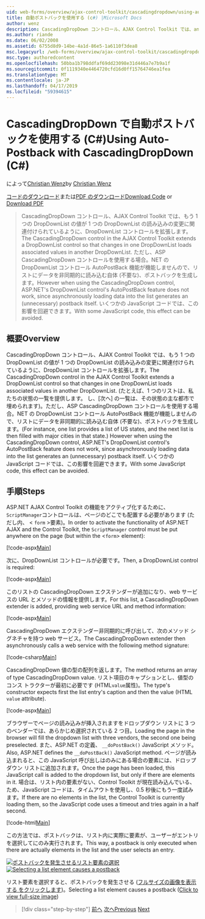 ```yaml
---
uid: web-forms/overview/ajax-control-toolkit/cascadingdropdown/using-auto-postback-with-cascadingdropdown-cs
title: 自動ポストバックを使用する (c#) |Microsoft Docs
author: wenz
description: CascadingDropDown コントロール、AJAX Control Toolkit では、anoth 内の値が 1 つの DropDownList の読み込みの変更に関連付けられているように DropDownList コントロールを拡張しています.
ms.author: riande
ms.date: 06/02/2008
ms.assetid: 6755d8d9-14be-4a1d-86e5-1a6110f3dea8
msc.legacyurl: /web-forms/overview/ajax-control-toolkit/cascadingdropdown/using-auto-postback-with-cascadingdropdown-cs
msc.type: authoredcontent
ms.openlocfilehash: 50bba1b798ddfaf69dd23098e31d446a7e7b9a1f
ms.sourcegitcommit: 0f1119340e4464720cfd16d0ff15764746ea1fea
ms.translationtype: MT
ms.contentlocale: ja-JP
ms.lasthandoff: 04/17/2019
ms.locfileid: "59394615"
---
```

# <a name="using-auto-postback-with-cascadingdropdown-c"></a><span data-ttu-id="7e35c-103">CascadingDropDown で自動ポストバックを使用する (C#)</span><span class="sxs-lookup"><span data-stu-id="7e35c-103">Using Auto-Postback with CascadingDropDown (C#)</span></span>

<span data-ttu-id="7e35c-104">によって[Christian Wenz](https://github.com/wenz)</span><span class="sxs-lookup"><span data-stu-id="7e35c-104">by [Christian Wenz](https://github.com/wenz)</span></span>

<span data-ttu-id="7e35c-105">[コードのダウンロード](http://download.microsoft.com/download/9/0/7/907760b1-2c60-4f81-aeb6-ca416a573b0d/cascadingdropdown3.cs.zip)または[PDF のダウンロード](http://download.microsoft.com/download/2/d/c/2dc10e34-6983-41d4-9c08-f78f5387d32b/cascadingdropdown3CS.pdf)</span><span class="sxs-lookup"><span data-stu-id="7e35c-105">[Download Code](http://download.microsoft.com/download/9/0/7/907760b1-2c60-4f81-aeb6-ca416a573b0d/cascadingdropdown3.cs.zip) or [Download PDF](http://download.microsoft.com/download/2/d/c/2dc10e34-6983-41d4-9c08-f78f5387d32b/cascadingdropdown3CS.pdf)</span></span>

> <span data-ttu-id="7e35c-106">CascadingDropDown コントロール、AJAX Control Toolkit では、もう 1 つの DropDownList の値が 1 つの DropDownList の読み込みの変更に関連付けられているように、DropDownList コントロールを拡張します。</span><span class="sxs-lookup"><span data-stu-id="7e35c-106">The CascadingDropDown control in the AJAX Control Toolkit extends a DropDownList control so that changes in one DropDownList loads associated values in another DropDownList.</span></span> <span data-ttu-id="7e35c-107">ただし、ASP CascadingDropDown コントロールを使用する場合。NET の DropDownList コントロール AutoPostBack 機能が機能しませんので、リストにデータを非同期的に読み込む自体 (不要な)、ポストバックを生成します。</span><span class="sxs-lookup"><span data-stu-id="7e35c-107">However when using the CascadingDropDown control, ASP.NET's DropDownList control's AutoPostBack feature does not work, since asynchronously loading data into the list generates an (unnecessary) postback itself.</span></span> <span data-ttu-id="7e35c-108">いくつかの JavaScript コードでは、この影響を回避できます。</span><span class="sxs-lookup"><span data-stu-id="7e35c-108">With some JavaScript code, this effect can be avoided.</span></span>


## <a name="overview"></a><span data-ttu-id="7e35c-109">概要</span><span class="sxs-lookup"><span data-stu-id="7e35c-109">Overview</span></span>

<span data-ttu-id="7e35c-110">CascadingDropDown コントロール、AJAX Control Toolkit では、もう 1 つの DropDownList の値が 1 つの DropDownList の読み込みの変更に関連付けられているように、DropDownList コントロールを拡張します。</span><span class="sxs-lookup"><span data-stu-id="7e35c-110">The CascadingDropDown control in the AJAX Control Toolkit extends a DropDownList control so that changes in one DropDownList loads associated values in another DropDownList.</span></span> <span data-ttu-id="7e35c-111">(たとえば、1 つのリストは、私たちの状態の一覧を提供します。 し、[次へ] の一覧は、その状態の主な都市で埋められます)。ただし、ASP CascadingDropDown コントロールを使用する場合。NET の DropDownList コントロール AutoPostBack 機能が機能しませんので、リストにデータを非同期的に読み込む自体 (不要な)、ポストバックを生成します。</span><span class="sxs-lookup"><span data-stu-id="7e35c-111">(For instance, one list provides a list of US states, and the next list is then filled with major cities in that state.) However when using the CascadingDropDown control, ASP.NET's DropDownList control's AutoPostBack feature does not work, since asynchronously loading data into the list generates an (unnecessary) postback itself.</span></span> <span data-ttu-id="7e35c-112">いくつかの JavaScript コードでは、この影響を回避できます。</span><span class="sxs-lookup"><span data-stu-id="7e35c-112">With some JavaScript code, this effect can be avoided.</span></span>

## <a name="steps"></a><span data-ttu-id="7e35c-113">手順</span><span class="sxs-lookup"><span data-stu-id="7e35c-113">Steps</span></span>

<span data-ttu-id="7e35c-114">ASP.NET AJAX Control Toolkit の機能をアクティブ化するために、`ScriptManager`コントロールは、ページのどこでも配置する必要があります (ただし内、 &lt; `form` &gt;要素)。</span><span class="sxs-lookup"><span data-stu-id="7e35c-114">In order to activate the functionality of ASP.NET AJAX and the Control Toolkit, the `ScriptManager` control must be put anywhere on the page (but within the &lt;`form`&gt; element):</span></span>

[!code-aspx[Main](using-auto-postback-with-cascadingdropdown-cs/samples/sample1.aspx)]

<span data-ttu-id="7e35c-115">次に、DropDownList コントロールが必要です。</span><span class="sxs-lookup"><span data-stu-id="7e35c-115">Then, a DropDownList control is required:</span></span>

[!code-aspx[Main](using-auto-postback-with-cascadingdropdown-cs/samples/sample2.aspx)]

<span data-ttu-id="7e35c-116">このリストの CascadingDropDown エクステンダーが追加になり、web サービスの URL とメソッドの情報を提供します。</span><span class="sxs-lookup"><span data-stu-id="7e35c-116">For this list, a CascadingDropDown extender is added, providing web service URL and method information:</span></span>

[!code-aspx[Main](using-auto-postback-with-cascadingdropdown-cs/samples/sample3.aspx)]

<span data-ttu-id="7e35c-117">CascadingDropDown エクステンダー非同期的に呼び出して、次のメソッド シグネチャを持つ web サービス。</span><span class="sxs-lookup"><span data-stu-id="7e35c-117">The CascadingDropDown extender then asynchronously calls a web service with the following method signature:</span></span>

[!code-csharp[Main](using-auto-postback-with-cascadingdropdown-cs/samples/sample4.cs)]

<span data-ttu-id="7e35c-118">CascadingDropDown 値の型の配列を返します。</span><span class="sxs-lookup"><span data-stu-id="7e35c-118">The method returns an array of type CascadingDropDown value.</span></span> <span data-ttu-id="7e35c-119">リスト項目のキャプションとし、値型のコンス トラクターが最初に必要です (HTML`value`属性)。</span><span class="sxs-lookup"><span data-stu-id="7e35c-119">The type's constructor expects first the list entry's caption and then the value (HTML `value` attribute).</span></span>

[!code-aspx[Main](using-auto-postback-with-cascadingdropdown-cs/samples/sample5.aspx)]

<span data-ttu-id="7e35c-120">ブラウザーでページの読み込みが挿入されますをドロップダウン リストに 3 つのベンダーでは、あらかじめ選択されている 2 つ目。</span><span class="sxs-lookup"><span data-stu-id="7e35c-120">Loading the page in the browser will fill the dropdown list with three vendors, the second one being preselected.</span></span> <span data-ttu-id="7e35c-121">また、ASP.NET の定義、 `__doPostBack()` JavaScript メソッド。</span><span class="sxs-lookup"><span data-stu-id="7e35c-121">Also, ASP.NET defines the `__doPostBack()` JavaScript method.</span></span> <span data-ttu-id="7e35c-122">ページが読み込まれると、この JavaScript 呼び出しはのみにある場合の要素には、ドロップダウン リストに追加されます。</span><span class="sxs-lookup"><span data-stu-id="7e35c-122">Once the page has been loaded, this JavaScript call is added to the dropdown list, but only if there are elements in it.</span></span> <span data-ttu-id="7e35c-123">場合は、リスト内の要素がない、Control Toolkit が現在読み込んでいる、ため、JavaScript コードは、タイムアウトを使用し、0.5 秒後にもう一度試みます。</span><span class="sxs-lookup"><span data-stu-id="7e35c-123">If there are no elements in the list, the Control Toolkit is currently loading them, so the JavaScript code uses a timeout and tries again in a half second.</span></span>

[!code-html[Main](using-auto-postback-with-cascadingdropdown-cs/samples/sample6.html)]

<span data-ttu-id="7e35c-124">この方法では、ポストバックは、リスト内に実際に要素が、ユーザーがエントリを選択してにのみ実行されます。</span><span class="sxs-lookup"><span data-stu-id="7e35c-124">This way, a postback is only executed when there are actually elements in the list and the user selects an entry.</span></span>


<span data-ttu-id="7e35c-125">[![ポストバックを発生させるリスト要素の選択](using-auto-postback-with-cascadingdropdown-cs/_static/image2.png)](using-auto-postback-with-cascadingdropdown-cs/_static/image1.png)</span><span class="sxs-lookup"><span data-stu-id="7e35c-125">[![Selecting a list element causes a postback](using-auto-postback-with-cascadingdropdown-cs/_static/image2.png)](using-auto-postback-with-cascadingdropdown-cs/_static/image1.png)</span></span>

<span data-ttu-id="7e35c-126">リスト要素を選択すると、ポストバックを発生させる ([フルサイズの画像を表示する をクリックします](using-auto-postback-with-cascadingdropdown-cs/_static/image3.png))。</span><span class="sxs-lookup"><span data-stu-id="7e35c-126">Selecting a list element causes a postback ([Click to view full-size image](using-auto-postback-with-cascadingdropdown-cs/_static/image3.png))</span></span>

> [!div class="step-by-step"]
> <span data-ttu-id="7e35c-127">[前へ](presetting-list-entries-with-cascadingdropdown-cs.md)
> [次へ](filling-a-list-using-cascadingdropdown-vb.md)</span><span class="sxs-lookup"><span data-stu-id="7e35c-127">[Previous](presetting-list-entries-with-cascadingdropdown-cs.md)
[Next](filling-a-list-using-cascadingdropdown-vb.md)</span></span>
